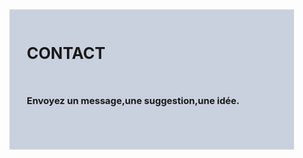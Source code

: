 <html>
  <div id ="contact">
    <h1>CONTACT</h1>
    <br></br>
    <h3>Envoyez un message,une suggestion,une idée.</h3>
    <style>
     body,div,h1,formfieldset,input,textarea {
       margin:0;
       padding;0;
       border:0;
       outline :none;
       }
      body{
        background: 728eaa;
        background: -moz-linear-gradient(top, #25303c 0%,#728EAA 100%);
        background: -webkit-gradient(linear,left top,left bottom,color stop (100%,#728EAA));
        font- family :sans-serif;`
        }
      #contact{ width:430 px;
                margin:60 px auto;
                padding:60px 30px;
                background: #c9d0de;
                border:1px solid #e1e1e1;
                -moz-box-shadow 0px 0 px 0px #444;
                -webkit-box-shadow 0px 0 px 0px #444;
               ]
      Input  {  width:260 px;
                height:35 px;
                padding:5px 20px 0px 20px;
                margin: 0 0 20px 0;
                background: #5E768D;
                border:1px solid #e1e1e1;
                -moz-border-radius:5px; 
                -webkit-border-radius 0px 1px 0px #f2f2f2;
                -moz-box-shadow 0px 0 px 0px #f2f2f2;
                -webkit-box-shadow 0px 1px 0px #f2f2f2;
                font-family :sans-serif;
                font-size:16 px;
                color:"f2f2f2;
                text-transform :uppercase;
                text-shadow:0px -1 0px #334f71;
                }
       input:-webkit-input-placeholder{         
               
              
                
               
    </style>
    <form action="#" method="post">
      <fieldset>
       <label for "name">Nom:</label>
       <input type ="text" id="name" placeholder="Entrez votre nom"/>
       <label for ="email">Email:</label>
       <input type ="email" id="email" placeholder="Entre votre adresse mail"/>
       <label for ="message">Message:</label>
          <textarea id "message" placeholder="Quelles sont vos suggestions"></textarea>
       <input type ="submit"value ="Envoyez un message" />
      </fieldset>
    </form>
  </div>
  </html>
       
      
      
      
      
     

        
      


